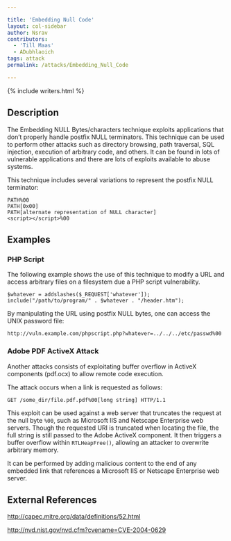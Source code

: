 ```yaml
---

title: 'Embedding Null Code'
layout: col-sidebar
author: Nsrav
contributors: 
  - 'Till Maas'
  - ADubhlaoich
tags: attack
permalink: /attacks/Embedding_Null_Code

---
```


{% include writers.html %}

## Description

The Embedding NULL Bytes/characters technique exploits applications that
don’t properly handle postfix NULL terminators. This technique can be used 
to perform other attacks such as directory browsing, path traversal, SQL 
injection, execution of arbitrary code, and others. It can be found in lots 
of vulnerable applications and there are lots of exploits available to 
abuse systems.

This technique includes several variations to represent the postfix NULL
terminator:

`PATH%00`  
`PATH[0x00]`  
`PATH[alternate representation of NULL character]`  
`<script></script>%00`  

## Examples

### PHP Script

The following example shows the use of this technique to modify a URL and 
access arbitrary files on a filesystem due a PHP script vulnerability.

`$whatever = addslashes($_REQUEST['whatever']);`  
`include("/path/to/program/" . $whatever . "/header.htm");`

By manipulating the URL using postfix NULL bytes, one can access the
UNIX password file:

`http://vuln.example.com/phpscript.php?whatever=../../../etc/passwd%00`

### Adobe PDF ActiveX Attack

Another attacks consists of exploitating buffer overflow in ActiveX components
 (pdf.ocx) to allow remote code execution.

The attack occurs when a link is requested as follows:

`GET /some_dir/file.pdf.pdf%00[long string] HTTP/1.1`  

This exploit can be used against a web server that truncates the request at 
the null byte `%00`, such as Microsoft IIS and Netscape Enterprise web servers. 
Though the requested URI is truncated when locating the file, the full string 
is still passed to the Adobe ActiveX component. It then triggers a buffer 
overflow within `RTLHeapFree()`, allowing an attacker to overwrite arbitrary
memory.

It can be performed by adding malicious content to the end of any embedded link 
that references a Microsoft IIS or Netscape Enterprise web server.  

## External References

http://capec.mitre.org/data/definitions/52.html

http://nvd.nist.gov/nvd.cfm?cvename=CVE-2004-0629
